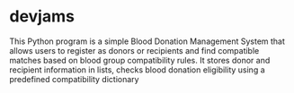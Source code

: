 # devjams
This Python program is a simple Blood Donation Management System that allows users to register as donors or recipients and find compatible matches based on blood group compatibility rules. It stores donor and recipient information in lists, checks blood donation eligibility using a predefined compatibility dictionary

